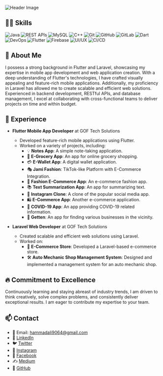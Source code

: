 ![Header Image](https://media.licdn.com/dms/image/D5616AQHXJxYYfcF3wQ/profile-displaybackgroundimage-shrink_350_1400/0/1697644544828?e=1726704000&v=beta&t=aI7kbTIDnO9PY-BEk3Flk6IyQgiyP9lYiqt97VpsaWs)

## 👨‍💻 Skills
![Java](https://img.shields.io/badge/Java-Intermediate-blue?style=for-the-badge&logo=java)
![REST APIs](https://img.shields.io/badge/REST%20APIs-Intermediate-green?style=for-the-badge)
![MySQL](https://img.shields.io/badge/MySQL-Intermediate-orange?style=for-the-badge&logo=mysql)
![C++](https://img.shields.io/badge/C%2B%2B-Intermediate-purple?style=for-the-badge&logo=c%2B%2B)
![Git](https://img.shields.io/badge/Git-Intermediate-black?style=for-the-badge&logo=git)
![GitHub](https://img.shields.io/badge/GitHub-Intermediate-blue?style=for-the-badge&logo=github)
![GitLab](https://img.shields.io/badge/GitLab-Intermediate-red?style=for-the-badge&logo=gitlab)
![Dart](https://img.shields.io/badge/Dart-Intermediate-blue?style=for-the-badge&logo=dart)
![DevOps](https://img.shields.io/badge/DevOps-Intermediate-blue?style=for-the-badge&logo=devops)
![Flutter](https://img.shields.io/badge/Flutter-Intermediate-blue?style=for-the-badge&logo=flutter)
![Firebase](https://img.shields.io/badge/Firebase-Intermediate-orange?style=for-the-badge&logo=firebase)
![UI/UX](https://img.shields.io/badge/UI%2FUX-Intermediate-green?style=for-the-badge)
![CI/CD](https://img.shields.io/badge/CI%2FCD-Intermediate-green?style=for-the-badge)


## 📜 About Me
I possess a strong background in Flutter and Laravel, showcasing my expertise in mobile app development and web application creation. With a deep understanding of Flutter's technologies, I have crafted visually appealing and feature-rich mobile applications. Additionally, my proficiency in Laravel has allowed me to create scalable and efficient web solutions. Experienced in backend development, RESTful APIs, and database management, I excel at collaborating with cross-functional teams to deliver projects on time and within budget.

## 💼 Experience
- **Flutter Mobile App Developer** at GOF Tech Solutions
  - Developed feature-rich mobile applications using Flutter.
  - Worked on a variety of projects, including:
    - 💡 **Notes App**: A simple note-taking application.
    - 🛒 **E-Grocery App**: An app for online grocery shopping.
    - 💳 **E-Wallet App**: A digital wallet application.
    - 🎭 **Jami Fashion**: TikTok-like Platform with E-Commerce Integration.
    - 👗 **Fashion E-Commerce App**: An e-commerce fashion app.
    - 📚 **Text Summarization App**: An app for summarizing text.
    - 📸 **Instagram Clone**: A clone of the popular social media app.
    - 🛍️ **E-Commerce App**: Another e-commerce application.
    - 🦠 **COVID-19 App**: An app providing COVID-19 related information.
    - 📍 **Getten**: An app for finding various businesses in the vicinity.

- **Laravel Web Developer** at GOF Tech Solutions
  - Created scalable and efficient web solutions using Laravel.
  - Worked on:
    - 🛒 **E-Commerce Store**: Developed a Laravel-based e-commerce store.
    - 🛠️ **Auto Mechanic Shop Management System**: Designed and implemented a management system for an auto mechanic shop.

## 🔥 Commitment to Excellence
Continuously learning and staying abreast of industry trends, I am driven to think creatively, solve complex problems, and consistently deliver exceptional results. I am eager to contribute my expertise to your team.

## 📫 Contact
- 📧 Email: hammadali9064@gmail.com
- 🔗 [LinkedIn](https://www.linkedin.com/in/kkhammadali/)
- 🐦 [Twitter](https://twitter.com/kk_hammad_ali)
- 📸 [Instagram](https://www.instagram.com/kk_hammad_ali/)
- 📘 [Facebook](https://web.facebook.com/kkhammadali/)
- ✍️ [Medium](https://medium.com/@hammadali9064)
- 🔗 [GitHub](https://github.com/kk-hammad-ali)

<!---
kk-hammad-ali/kk-hammad-ali is a ✨ special ✨ repository because its `README.md` (this file) appears on your GitHub profile.
You can click the Preview link to take a look at your changes.
--->
